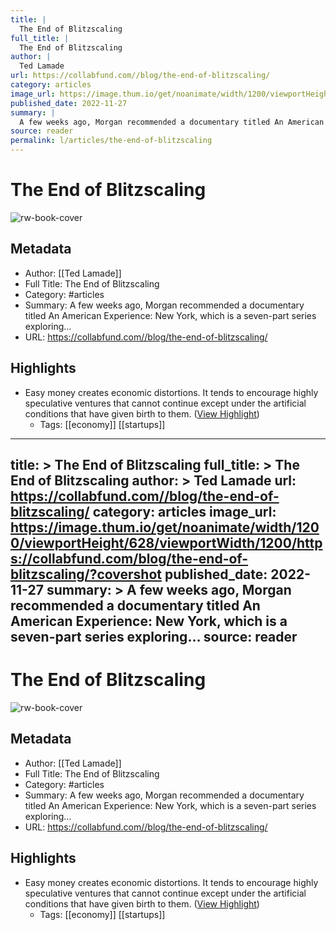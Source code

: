 ```yaml
---
title: |
  The End of Blitzscaling
full_title: |
  The End of Blitzscaling
author: |
  Ted Lamade
url: https://collabfund.com//blog/the-end-of-blitzscaling/
category: articles
image_url: https://image.thum.io/get/noanimate/width/1200/viewportHeight/628/viewportWidth/1200/https://collabfund.com/blog/the-end-of-blitzscaling/?covershot
published_date: 2022-11-27
summary: |
  A few weeks ago, Morgan recommended a documentary titled An American Experience: New York, which is a seven-part series exploring…
source: reader
permalink: l/articles/the-end-of-blitzscaling
---
```

# The End of Blitzscaling

![rw-book-cover](https://image.thum.io/get/noanimate/width/1200/viewportHeight/628/viewportWidth/1200/https://collabfund.com/blog/the-end-of-blitzscaling/?covershot)

## Metadata
- Author: [[Ted Lamade]]
- Full Title: The End of Blitzscaling
- Category: #articles
- Summary: A few weeks ago, Morgan recommended a documentary titled An American Experience: New York, which is a seven-part series exploring…
- URL: https://collabfund.com//blog/the-end-of-blitzscaling/

## Highlights
- Easy money creates economic distortions. It tends to encourage highly speculative ventures that cannot continue except under the artificial conditions that have given birth to them. ([View Highlight](https://read.readwise.io/read/01gm2wdj9p8cq6ea4xwwcfhkes))
    - Tags: [[economy]] [[startups]] 


---
title: >
  The End of Blitzscaling
full_title: >
  The End of Blitzscaling
author: >
  Ted Lamade
url: https://collabfund.com//blog/the-end-of-blitzscaling/
category: articles
image_url: https://image.thum.io/get/noanimate/width/1200/viewportHeight/628/viewportWidth/1200/https://collabfund.com/blog/the-end-of-blitzscaling/?covershot
published_date: 2022-11-27
summary: >
  A few weeks ago, Morgan recommended a documentary titled An American Experience: New York, which is a seven-part series exploring…
source: reader
---
# The End of Blitzscaling

![rw-book-cover](https://image.thum.io/get/noanimate/width/1200/viewportHeight/628/viewportWidth/1200/https://collabfund.com/blog/the-end-of-blitzscaling/?covershot)

## Metadata
- Author: [[Ted Lamade]]
- Full Title: The End of Blitzscaling
- Category: #articles
- Summary: A few weeks ago, Morgan recommended a documentary titled An American Experience: New York, which is a seven-part series exploring…
- URL: https://collabfund.com//blog/the-end-of-blitzscaling/

## Highlights
- Easy money creates economic distortions. It tends to encourage highly speculative ventures that cannot continue except under the artificial conditions that have given birth to them. ([View Highlight](https://read.readwise.io/read/01gm2wdj9p8cq6ea4xwwcfhkes))
    - Tags: [[economy]] [[startups]] 



